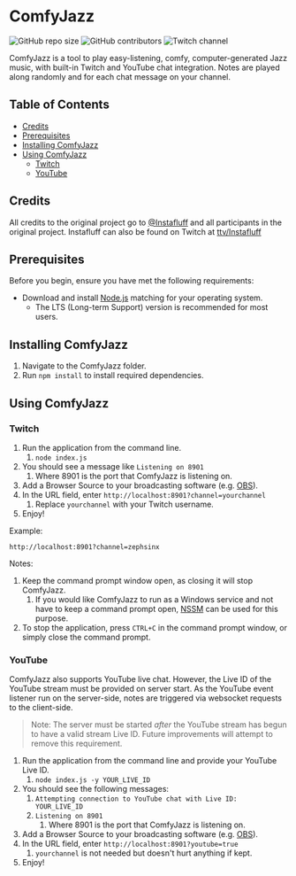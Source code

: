 # ComfyJazz

![GitHub repo size](https://img.shields.io/github/repo-size/zephsinx/ComfyJazz)
![GitHub contributors](https://img.shields.io/github/contributors/zephsinx/ComfyJazz)
![Twitch channel](https://img.shields.io/twitch/status/zephsinx?style=social)

ComfyJazz is a tool to play easy-listening, comfy, computer-generated Jazz music, with built-in Twitch and YouTube chat
integration. Notes are played along randomly and for each chat message on your channel.

## Table of Contents

- [Credits](#credits)
- [Prerequisites](#prerequisites)
- [Installing ComfyJazz](#installing-comfyjazz)
- [Using ComfyJazz](#using-comfyjazz)
    - [Twitch](#twitch)
    - [YouTube](#youtube)

## Credits

All credits to the original project go to [@Instafluff](https://github.com/instafluff) and all participants in the
original project. Instafluff can also be found on Twitch at [ttv/Instafluff](https://twitch.tv/instafluff)

## Prerequisites

Before you begin, ensure you have met the following requirements:

- Download and install [Node.js](https://nodejs.org/en/download/) matching for your operating system.
    - The LTS (Long-term Support) version is recommended for most users.

## Installing ComfyJazz

1. Navigate to the ComfyJazz folder.
2. Run `npm install` to install required dependencies.

## Using ComfyJazz

### Twitch

1. Run the application from the command line.
    1. `node index.js`
2. You should see a message like `Listening on 8901`
    1. Where 8901 is the port that ComfyJazz is listening on.
3. Add a Browser Source to your broadcasting software (e.g. [OBS](https://obsproject.com/kb/browser-source)).
4. In the URL field, enter `http://localhost:8901?channel=yourchannel`
    1. Replace `yourchannel` with your Twitch username.
5. Enjoy!

Example:

```url
http://localhost:8901?channel=zephsinx
```

Notes:

1. Keep the command prompt window open, as closing it will stop ComfyJazz.
    1. If you would like ComfyJazz to run as a Windows service and not have to keep a command prompt
       open, [NSSM](https://nssm.cc/download) can be used for this purpose.
2. To stop the application, press `CTRL+C` in the command prompt window, or simply close the command prompt.

### YouTube

ComfyJazz also supports YouTube live chat. However, the Live ID of the YouTube stream must be provided on server start.
As the YouTube event listener run on the server-side, notes are triggered via websocket requests to the client-side.

> Note: The server must be started _after_ the YouTube stream has begun to have a valid stream Live ID. Future
> improvements will attempt to remove this requirement.

1. Run the application from the command line and provide your YouTube Live ID.
    1. `node index.js -y YOUR_LIVE_ID`
2. You should see the following messages:
    1. `Attempting connection to YouTube chat with Live ID: YOUR_LIVE_ID`
    2. `Listening on 8901`
        1. Where 8901 is the port that ComfyJazz is listening on.
3. Add a Browser Source to your broadcasting software (e.g. [OBS](https://obsproject.com/kb/browser-source)).
4. In the URL field, enter `http://localhost:8901?youtube=true`
    1. `yourchannel` is not needed but doesn't hurt anything if kept.
5. Enjoy!
